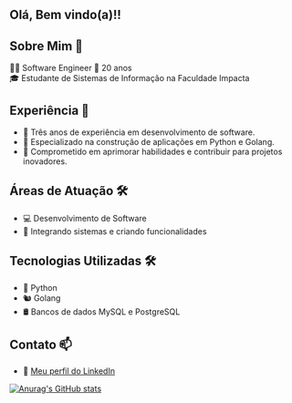 
## Olá, Bem vindo(a)!!

## Sobre Mim 🚀
👨‍💻 Software Engineer 
🎂 20 anos  
🎓 Estudante de Sistemas de Informação na Faculdade Impacta 

## Experiência 💼
- 📆 Três anos de experiência em desenvolvimento de software.
- 🔧 Especializado na construção de aplicações em Python e Golang.
- 🌟 Comprometido em aprimorar habilidades e contribuir para projetos inovadores.

## Áreas de Atuação 🛠️
- 💻 Desenvolvimento de Software
- 🧠 Integrando sistemas e criando funcionalidades

## Tecnologias Utilizadas 🛠️
- 🐍 Python
- 🐿️ Golang
- 🛢️ Bancos de dados MySQL e PostgreSQL

## Contato 📫
- 💼  [Meu perfil do LinkedIn](https://www.linkedin.com/in/gabriel-andrade-b98986211/)


[![Anurag's GitHub stats](https://github-readme-stats.vercel.app/api?username=Gabriel-Yuzo&theme=dark)](https://github.com/Gabriel-Yuzo/github-readme-stats)

